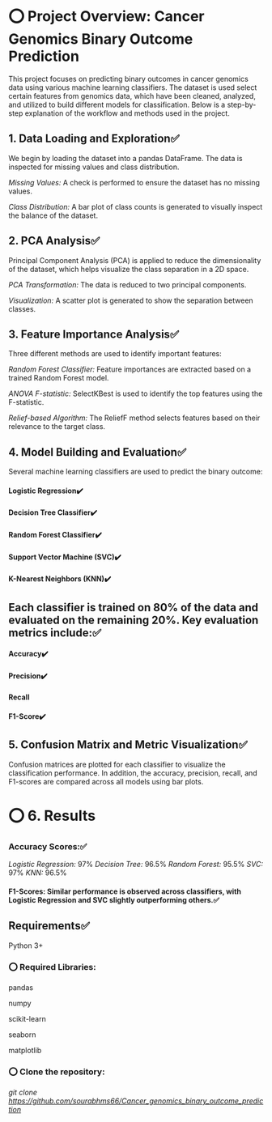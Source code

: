 # ⭕ Project Overview: Cancer Genomics Binary Outcome Prediction
This project focuses on predicting binary outcomes in cancer genomics data using various machine learning classifiers. The dataset is used select certain features from genomics data, which have been cleaned, analyzed, and utilized to build different models for classification. Below is a step-by-step explanation of the workflow and methods used in the project.

## 1. Data Loading and Exploration✅
We begin by loading the dataset into a pandas DataFrame. The data is inspected for missing values and class distribution.

   *Missing Values:* A check is performed to ensure the dataset has no missing values.
   
   *Class Distribution:* A bar plot of class counts is generated to visually inspect the balance of the dataset.

## 2. PCA Analysis✅
Principal Component Analysis (PCA) is applied to reduce the dimensionality of the dataset, which helps visualize the class separation in a 2D space.

 *PCA Transformation:* The data is reduced to two principal components.
 
 *Visualization:* A scatter plot is generated to show the separation between classes.

## 3. Feature Importance Analysis✅
Three different methods are used to identify important features:

 *Random Forest Classifier:* Feature importances are extracted based on a trained Random Forest model.
 
 *ANOVA F-statistic:* SelectKBest is used to identify the top features using the F-statistic.
 
 *Relief-based Algorithm:* The ReliefF method selects features based on their relevance to the target class.

 ## 4. Model Building and Evaluation✅
Several machine learning classifiers are used to predict the binary outcome:

#### Logistic Regression✔️
#### Decision Tree Classifier✔️
#### Random Forest Classifier✔️
#### Support Vector Machine (SVC)✔️
#### K-Nearest Neighbors (KNN)✔️

## Each classifier is trained on 80% of the data and evaluated on the remaining 20%. Key evaluation metrics include:✅

#### Accuracy✔️
#### Precision✔️
#### Recall
#### F1-Score✔️

## 5. Confusion Matrix and Metric Visualization✅
Confusion matrices are plotted for each classifier to visualize the classification performance. In addition, the accuracy, precision, recall, and F1-scores are compared across all models using bar plots.

# ⭕ 6. Results
### Accuracy Scores:✅
 *Logistic Regression:* 97%
 *Decision Tree:* 96.5%
 *Random Forest:* 95.5%
 *SVC:* 97%
 *KNN:* 96.5%
#### F1-Scores: Similar performance is observed across classifiers, with Logistic Regression and SVC slightly outperforming others.✅

## Requirements✅
Python 3+

### ⭕ Required Libraries:
pandas

numpy

scikit-learn

seaborn

matplotlib

### ⭕ Clone the repository:
 *git clone https://github.com/sourabhms66/Cancer_genomics_binary_outcome_prediction*
